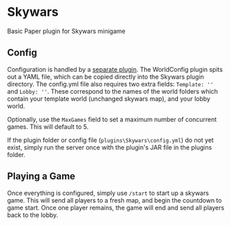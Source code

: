 # Skywars
Basic Paper plugin for Skywars minigame

## Config
Configuration is handled by a [separate plugin](https://github.com/emdeann/paper-worldconfig). The WorldConfig plugin spits out a YAML file, which can be copied directly into the Skywars plugin directory.
The config.yml file also requires two extra fields: `Template: ''` and `Lobby: ''`. These correspond to the names of the world folders which contain your template world (unchanged skywars map), and your lobby world.

Optionally, use the `MaxGames` field to set a maximum number of concurrent games. This will default to 5.

If the plugin folder or config file (`plugins\Skywars\config.yml`) do not yet exist, simply run the server once with the plugin's JAR file in the plugins folder. 

## Playing a Game
Once everything is configured, simply use `/start` to start up a skywars game. This will send all players to a fresh map, and begin the countdown to game start. Once one player remains, the game will end and send all players back to the lobby.
